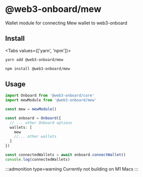 # @web3-onboard/mew

Wallet module for connecting Mew wallet to web3-onboard

## Install


<Tabs values={['yarn', 'npm']}>
  <TabPanel value="yarn">

  ```sh copy
  yarn add @web3-onboard/mew
  ```

  </TabPanel>
  <TabPanel value="npm">

  ```sh copy
  npm install @web3-onboard/mew
  ```

  </TabPanel>
</Tabs>


## Usage

```typescript
import Onboard from '@web3-onboard/core'
import mewModule from '@web3-onboard/mew'

const mew = mewModule()

const onboard = Onboard({
  // ... other Onboard options
  wallets: [
    mew
    //... other wallets
  ]
})

const connectedWallets = await onboard.connectWallet()
console.log(connectedWallets)
```

:::admonition type=warning
Currently not building on M1 Macs
:::
